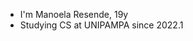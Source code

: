 - I'm Manoela Resende, 19y
- Studying CS at UNIPAMPA since 2022.1

<!---
manoelargc/manoelargc is a ✨ special ✨ repository because its `README.md` (this file) appears on your GitHub profile.
You can click the Preview link to take a look at your changes.
--->
